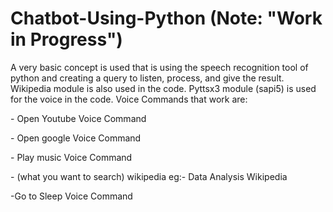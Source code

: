 # Chatbot-Using-Python (Note: "Work in Progress")
A very basic concept is used that is using the speech recognition tool of python and creating a query to listen, process, and give the result. Wikipedia module is also used in the code. Pyttsx3 module (sapi5) is used for the voice in the code. Voice Commands that work are: 
<br>
 <p>          - Open Youtube Voice Command </p> 
 <p>          - Open google Voice Command </p>
 <p>          - Play music Voice Command </p>
 <p>          - (what you want to search) wikipedia eg:- Data Analysis Wikipedia </p>
 <p>          -Go to Sleep Voice Command </p> 
